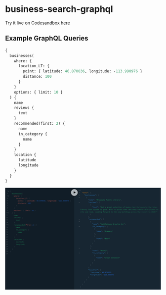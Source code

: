 # business-search-graphql

Try it live on Codesandbox [here](https://codesandbox.io/s/github/johnymontana/business-search-graphql/tree/master/api?file=/schema.graphql)

## Example GraphQL Queries

```GraphQL
{
  businesses(
    where: {
      location_LT: {
        point: { latitude: 46.870036, longitude: -113.990976 }
        distance: 100
      }
    }
    options: { limit: 10 }
  ) {
    name
    reviews {
      text
    }
    recommended(first: 2) {
      name
      in_category {
        name
      }
    }
    location {
      latitude
      longitude
    }
  }
}

```


![](img/playground1.png)
